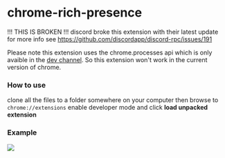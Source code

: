 # chrome-rich-presence

!!! THIS IS BROKEN !!!
discord broke this extension with their latest update for more info see https://github.com/discordapp/discord-rpc/issues/191

Please note this extension uses the chrome.processes api which is only avaible in the [dev channel](http://www.chromium.org/getting-involved/dev-channel). So this extension won't work in the current version of chrome.

### How to use

clone all the files to a folder somewhere on your computer then browse to `chrome://extensions` enable developer mode and click **load unpacked extension**

### Example 

![](https://s.theindra.eu/Discord_2018-05-19_21-16-09.png)
